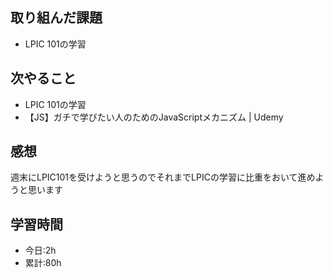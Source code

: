 ## 取り組んだ課題
- LPIC 101の学習

## 次やること
- LPIC 101の学習
- 【JS】ガチで学びたい人のためのJavaScriptメカニズム | Udemy

## 感想
週末にLPIC101を受けようと思うのでそれまでLPICの学習に比重をおいて進めようと思います

## 学習時間
- 今日:2h
- 累計:80h
